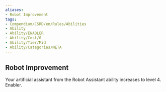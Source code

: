 ```yaml
---
aliases:
- Robot Improvement
tags:
- Compendium/CSRD/en/Rules/Abilities
- Ability
- Ability/ENABLER
- Ability/Cost/0
- Ability/Tier/Mid
- Ability/Categories/META
---
```


  
## Robot Improvement  
Your artificial assistant from the Robot Assistant ability increases to level 4. Enabler. 